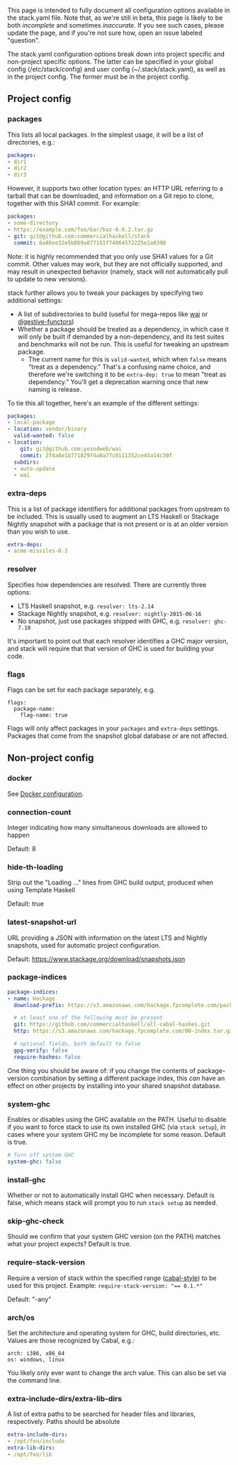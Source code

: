 This page is intended to fully document all configuration options available in the stack.yaml file. Note that, as we're still in beta, this page is likely to be both *incomplete* and sometimes *inaccurate*. If you see such cases, please update the page, and if you're not sure how, open an issue labeled "question".

The stack.yaml configuration options break down into project specific and non-project specific options. The latter can be specified in your global config (/etc/stack/config) and user config (~/.stack/stack.yaml), as well as in the project config. The former must be in the project config.

## Project config

### packages

This lists all local packages. In the simplest usage, it will be a list of directories, e.g.:

```yaml
packages:
- dir1
- dir2
- dir3
```

However, it supports two other location types: an HTTP URL referring to a tarball that can be downloaded, and information on a Git repo to clone, together with this SHA1 commit. For example:

```yaml
packages:
- some-directory
- https://example.com/foo/bar/baz-0.0.2.tar.gz
- git: git@github.com:commercialhaskell/stack
  commit: 6a86ee32e5b869a877151f74064572225e1a0398
```

Note: it is highly recommended that you only use SHA1 values for a Git commit. Other values may work, but they are not officially supported, and may result in unexpected behavior (namely, stack will not automatically pull to update to new versions).

stack further allows you to tweak your packages by specifying two additional
settings:

* A list of subdirectories to build (useful for mega-repos like
[wai](https://github.com/yesodweb/wai/) or
[digestive-functors](https://github.com/jaspervdj/digestive-functors))
* Whether a package should be treated as a dependency, in which case it will only be built if demanded by a non-dependency, and its test suites and benchmarks will not be run. This is useful for tweaking an upstream package.
    * The current name for this is `valid-wanted`, which when `false` means "treat as a dependency." That's a confusing name choice, and therefore we're switching it to be `extra-dep: true` to mean "treat as dependency." You'll get a deprecation warning once that new naming is release.

To tie this all together, here's an example of the different settings:

```yaml
packages:
- local-package
- location: vendor/binary
  valid-wanted: false
- location:
    git: git@github.com:yesodweb/wai
    commit: 2f8a8e1b771829f4a8a77c0111352ce45a14c30f
  subdirs:
  - auto-update
  - wai
```

### extra-deps

This is a list of package identifiers for additional packages from upstream to
be included. This is usually used to augment an LTS Haskell or Stackage Nightly
snapshot with a package that is not present or is at an older version than you
wish to use.

```yaml
extra-deps:
- acme-missiles-0.3
```

### resolver

Specifies how dependencies are resolved. There are currently three options:

* LTS Haskell snapshot, e.g. `resolver: lts-2.14`
* Stackage Nightly snapshot, e.g. `resolver: nightly-2015-06-16`
* No snapshot, just use packages shipped with GHC, e.g. `resolver: ghc-7.10`

It's important to point out that each resolver identifies a GHC major version,
and stack will require that that version of GHC is used for building your code.

### flags

Flags can be set for each package separately, e.g.

```
flags:
  package-name:
    flag-name: true
```

Flags will only affect packages in your `packages` and `extra-deps` settings.
Packages that come from the snapshot global database or are not affected.

## Non-project config

### docker

See [Docker configuration](Docker#configuration).

### connection-count

Integer indicating how many simultaneous downloads are allowed to happen

Default: 8

### hide-th-loading

Strip out the "Loading ..." lines from GHC build output, produced when using Template Haskell

Default: true

### latest-snapshot-url

URL providing a JSON with information on the latest LTS and Nightly snapshots, used for automatic project configuration.

Default: https://www.stackage.org/download/snapshots.json

### package-indices

```yaml
package-indices:
- name: Hackage
  download-prefix: https://s3.amazonaws.com/hackage.fpcomplete.com/package/

  # at least one of the following must be present
  git: https://github.com/commercialhaskell/all-cabal-hashes.git
  http: https://s3.amazonaws.com/hackage.fpcomplete.com/00-index.tar.gz

  # optional fields, both default to false
  gpg-verify: false
  require-hashes: false
```

One thing you should be aware of: if you change the contents of package-version
combination by setting a different package index, this *can* have an effect on
other projects by installing into your shared snapshot database.

### system-ghc

Enables or disables using the GHC available on the PATH. Useful to disable if
you want to force stack to use its own installed GHC (via `stack setup`), in
cases where your system GHC my be incomplete for some reason. Default is true.

```yaml
# Turn off system GHC
system-ghc: false
```

### install-ghc

Whether or not to automatically install GHC when necessary. Default is false,
which means stack will prompt you to run `stack setup` as needed.

### skip-ghc-check

Should we confirm that your system GHC version (on the PATH) matches what your project expects? Default is true.

### require-stack-version

Require a version of stack within the specified range
([cabal-style](https://www.haskell.org/cabal/users-guide/developing-packages.html#build-information))
to be used for this project. Example: `require-stack-version: "== 0.1.*"`

Default: "-any"

### arch/os

Set the architecture and operating system for GHC, build directories, etc. Values are those recognized by Cabal, e.g.:

    arch: i386, x86_64
    os: windows, linux

You likely only ever want to change the arch value. This can also be set via the command line.

### extra-include-dirs/extra-lib-dirs

A list of extra paths to be searched for header files and libraries, respectively. Paths should be absolute

```yaml
extra-include-dirs:
- /opt/foo/include
extra-lib-dirs:
- /opt/foo/lib
```